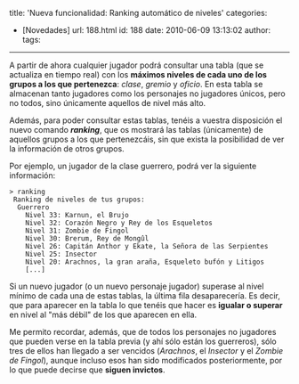 title: 'Nueva funcionalidad: Ranking automático de niveles'
categories:
  - [Novedades]
url: 188.html
id: 188
date: 2010-06-09 13:13:02
author:
tags:
---
A partir de ahora cualquier jugador podrá consultar una tabla (que se actualiza en tiempo real) con los **máximos niveles de cada uno de los grupos a los que pertenezca**: _clase_, _gremio_ y _oficio_. En esta tabla se almacenan tanto jugadores como los personajes no jugadores únicos, pero no todos, sino únicamente aquellos de nivel más alto.

Además, para poder consultar estas tablas, tenéis a vuestra disposición el nuevo comando **_ranking_**, que os mostrará las tablas (únicamente) de aquellos grupos a los que pertenezcáis, sin que exista la posibilidad de ver la información de otros grupos.

Por ejemplo, un jugador de la clase guerrero, podrá ver la siguiente información:

```
> ranking
 Ranking de niveles de tus grupos:
  Guerrero
    Nivel 33: Karnun, el Brujo
    Nivel 32: Corazón Negro y Rey de los Esqueletos
    Nivel 31: Zombie de Fingol
    Nivel 30: Brerum, Rey de Mongûl
    Nivel 26: Capitán Anthor y Ekate, la Señora de las Serpientes
    Nivel 25: Insector
    Nivel 20: Arachnos, la gran araña, Esqueleto bufón y Litigos
    [...]
```
Si un nuevo jugador (o un nuevo personaje jugador) superase al nivel mínimo de cada una de estas tablas, la última fila desaparecería. Es decir, que para aparecer en la tabla lo que tenéis que hacer es **igualar o superar** en nivel al "más débil" de los que aparecen en ella.

Me permito recordar, además, que de todos los personajes no jugadores que pueden verse en la tabla previa (y ahí sólo están los guerreros), sólo tres de ellos han llegado a ser vencidos (_Arachnos_, el _Insector_ y el _Zombie de Fingol_), aunque incluso esos han sido modificados posteriormente, por lo que puede decirse que **siguen invictos**.